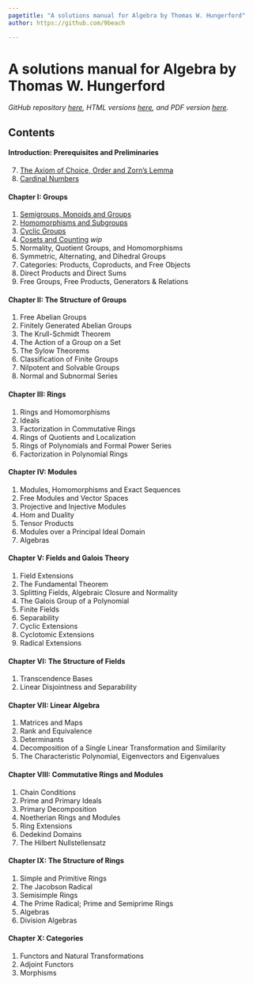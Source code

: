 ```yaml
---
pagetitle: "A solutions manual for Algebra by Thomas W. Hungerford"
author: https://github.com/9beach

---
```


# A solutions manual for Algebra by Thomas W. Hungerford

_GitHub repository [here](https://github.com/9beach/hungerford-algebra-solutions),
HTML versions [here](https://9beach.github.io/manuals/hungerford-algebra-solutions/),
and PDF version [here](https://github.com/9beach/hungerford-algebra-solutions/releases)._

## Contents

#### Introduction: Prerequisites and Preliminaries
7. [The Axiom of Choice, Order and Zorn’s Lemma](chap-0-7.md)
8. [Cardinal Numbers](chap-0-8.md)

#### Chapter I: Groups
1. [Semigroups, Monoids and Groups](chap-1-1.md)
2. [Homomorphisms and Subgroups](chap-1-2.md)
3. [Cyclic Groups](chap-1-3.md)
4. [Cosets and Counting](chap-1-4.md) _wip_
5. Normality, Quotient Groups, and Homomorphisms
6. Symmetric, Alternating, and Dihedral Groups
7. Categories: Products, Coproducts, and Free Objects
8. Direct Products and Direct Sums
9. Free Groups, Free Products, Generators & Relations

#### Chapter II: The Structure of Groups
1. Free Abelian Groups
2. Finitely Generated Abelian Groups
3. The Krull-Schmidt Theorem
4. The Action of a Group on a Set
5. The Sylow Theorems
6. Classification of Finite Groups
7. Nilpotent and Solvable Groups
8. Normal and Subnormal Series

#### Chapter III: Rings
1. Rings and Homomorphisms
2. Ideals
3. Factorization in Commutative Rings
4. Rings of Quotients and Localization
5. Rings of Polynomials and Formal Power Series
6. Factorization in Polynomial Rings

#### Chapter IV: Modules
1. Modules, Homomorphisms and Exact Sequences
2. Free Modules and Vector Spaces
3. Projective and Injective Modules
4. Hom and Duality
5. Tensor Products
6. Modules over a Principal Ideal Domain
7. Algebras

#### Chapter V: Fields and Galois Theory
1. Field Extensions
2. The Fundamental Theorem
3. Splitting Fields, Algebraic Closure and Normality
4. The Galois Group of a Polynomial
5. Finite Fields
6. Separability
7. Cyclic Extensions
8. Cyclotomic Extensions
9. Radical Extensions

#### Chapter VI: The Structure of Fields
1. Transcendence Bases
2. Linear Disjointness and Separability

#### Chapter VII: Linear Algebra
1. Matrices and Maps
2. Rank and Equivalence
3. Determinants
4. Decomposition of a Single Linear Transformation and Similarity
5. The Characteristic Polynomial, Eigenvectors and Eigenvalues

#### Chapter VIII: Commutative Rings and Modules
1. Chain Conditions
2. Prime and Primary Ideals
3. Primary Decomposition
4. Noetherian Rings and Modules
5. Ring Extensions
6. Dedekind Domains
7. The Hilbert Nullstellensatz

#### Chapter IX: The Structure of Rings
1. Simple and Primitive Rings
2. The Jacobson Radical
3. Semisimple Rings
4. The Prime Radical; Prime and Semiprime Rings
5. Algebras
6. Division Algebras

#### Chapter X: Categories
1. Functors and Natural Transformations
2. Adjoint Functors
3. Morphisms
